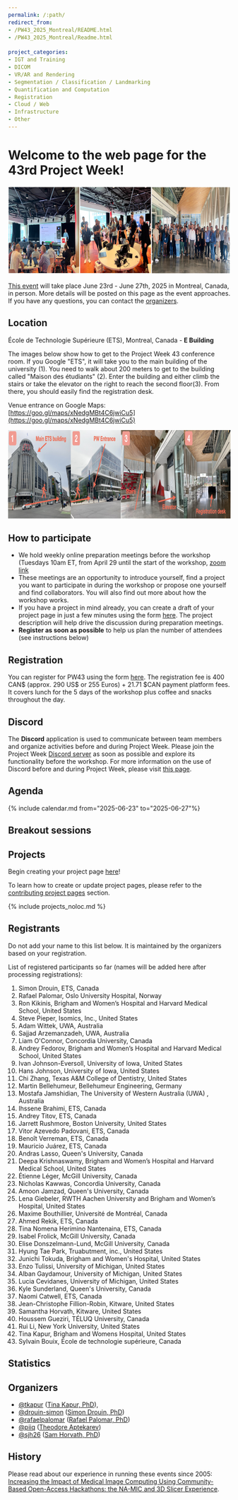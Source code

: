 ```yaml
---
permalink: /:path/
redirect_from:
- /PW43_2025_Montreal/README.html
- /PW43_2025_Montreal/Readme.html

project_categories:
- IGT and Training
- DICOM
- VR/AR and Rendering
- Segmentation / Classification / Landmarking
- Quantification and Computation
- Registration
- Cloud / Web
- Infrastructure
- Other
---
```


# Welcome to the web page for the 43rd Project Week!
<img src="images/pw39-event-photos.jpg" height="200">

[This event](https://projectweek.na-mic.org/PW43_2025_Montreal/README.html) will take place June 23rd - June 27th, 2025 in Montreal, Canada, in person. More details will be posted on this page as the event approaches. If you have any questions, you can contact the [organizers](#organizers).

## Location

École de Technologie Supérieure (ETS), Montreal, Canada - **E Building**

The images below show how to get to the Project Week 43 conference room. If you Google "ETS", it will take you to the main building of the university (1). You need to walk about 200 meters to get to the building called "Maison des étudiants" (2). Enter the building and either climb the stairs or take the elevator on the right to reach the second floor(3). From there, you should easily find the registration desk. 

Venue entrance on Google Maps: [https://goo.gl/maps/xNedgMBt4C6jwiCu5](https://goo.gl/maps/xNedgMBt4C6jwiCu5)

<img src="images/PW43-venue.png" height="200">

## How to participate

* We hold weekly online preparation meetings before the workshop (Tuesdays 10am ET, from April 29 until the start of the workshop, [zoom link](https://etsmtl.zoom.us/j/82098172682?pwd=OHXPL5SlaLt817CzeBu8C1Pu21PvqW.1) 
* These meetings are an opportunity to introduce yourself, find a project you want to participate in during the workshop or propose one yourself and find collaborators. You will also find out more about how the workshop works. 
* If you have a project in mind already, you can create a draft of your project page in just a few minutes using the form [here](https://github.com/NA-MIC/ProjectWeek/issues/new?assignees=sjh26&labels=project%2Cevent%3APW43_2025_Montreal&projects=&template=project.yml&title=Project%3A+). The project description will help drive the discussion during preparation meetings.
* **Register as soon as possible** to help us plan the number of attendees (see instructions below)

## Registration
You can register for PW43 using the form [here](https://thepointofsale.com/tickets/namic-project-week-43). The registration fee is 400 CAN$ (approx. 290 US$ or 255 Euros) + 21.71 $CAN payment platform fees. It covers lunch for the 5 days of the workshop plus coffee and snacks throughout the day. 

## Discord
The **Discord** application is used to communicate between team members and organize activities before and during Project Week. Please join the Project Week [Discord server](https://discord.gg/AkxzKvqMBp) as soon as possible and explore its functionality before the workshop. For more information on the use of Discord before and during Project Week, please visit [this page](../common/Discord.md).

##  Agenda

{% include calendar.md from="2025-06-23" to="2025-06-27"%}

## Breakout sessions


## Projects

Begin creating your project page [here](https://github.com/NA-MIC/ProjectWeek/issues/new?assignees=sjh26&labels=project%2Cevent%3APW43_2025_Montreal&projects=&template=project.yml&title=Project%3A+)!

To learn how to create or update project pages, please refer to the [contributing project pages](ContributingProjectPages.md) section.

{% include projects_noloc.md %}

## Registrants

Do not add your name to this list below. It is maintained by the organizers based on your registration.

List of registered participants so far (names will be added here after processing registrations):

<!-- Participants list is updated programmatically, please don't remove the comments -->
<!-- Participants list start -->
1. Simon Drouin, ETS, Canada
1. Rafael Palomar, Oslo University Hospital, Norway
1. Ron Kikinis, Brigham and Women’s Hospital and Harvard Medical School, United States
1. Steve Pieper, Isomics, Inc., United States
1. Adam Wittek, UWA, Australia
1. Sajjad Arzemanzadeh, UWA, Australia
1. Liam O'Connor, Concordia University, Canada
1. Andrey Fedorov, Brigham and Women’s Hospital and Harvard Medical School, United States
1. Ivan Johnson-Eversoll, University of Iowa, United States
1. Hans Johnson, University of Iowa, United States
1. Chi Zhang, Texas A&M College of Dentistry, United States
1. Martin Bellehumeur, Bellehumeur Engineering, Germany
1. Mostafa Jamshidian, The University of Western Australia (UWA) , Australia
1. Ihssene Brahimi, ETS, Canada
1. Andrey Titov, ETS, Canada
1. Jarrett Rushmore, Boston University, United States
1. Vitor Azevedo Padovani, ETS, Canada
1. Benoît Verreman, ETS, Canada
1. Mauricio Juárez, ETS, Canada
1. Andras Lasso, Queen's University, Canada
1. Deepa Krishnaswamy, Brigham and Women’s Hospital and Harvard Medical School, United States
1. Étienne Léger, McGill University, Canada
1. Nicholas Kawwas, Concordia University, Canada
1. Amoon Jamzad, Queen's University, Canada
1. Lena Giebeler, RWTH Aachen University and Brigham and Women’s Hospital, United States
1. Maxime Bouthillier, Université de Montréal, Canada
1. Ahmed Rekik, ETS, Canada
1. Tina Nomena Herimino Nantenaina, ETS, Canada
1. Isabel Frolick, McGill University, Canada
1. Elise Donszelmann-Lund, McGill University, Canada
1. Hyung Tae Park, Truabutment, inc., United States
1. Junichi Tokuda, Brigham and Women's Hospital, United States
1. Enzo Tulissi, University of Michigan, United States
1. Alban Gaydamour, University of Michigan, United States
1. Lucia Cevidanes, University of Michigan, United States
1. Kyle Sunderland, Queen's University, Canada
1. Naomi Catwell, ETS, Canada
1. Jean-Christophe Fillion-Robin, Kitware, United States
1. Samantha Horvath, Kitware, United States
1. Houssem Gueziri, TÉLUQ University, Canada
1. Rui Li, New York University, United States
1. Tina Kapur, Brigham and Womens Hospital, United States
1. Sylvain Bouix, École de technologie supérieure, Canada
<!-- Participants list end -->

## Statistics

<!-- <img alt="Participation statistics" src="statistics.svg" width="768"/> -->

## Organizers

* [@tkapur](https://github.com/tkapur) ([Tina Kapur, PhD](http://www.spl.harvard.edu/pages/People/tkapur)),
* [@drouin-simon](https://github.com/drouin-simon) ([Simon Drouin, PhD](https://drouin-simon.github.io/ETS-web//))
* [@rafaelpalomar](https://github.com/rafaelpalomar) ([Rafael Palomar, PhD](https://www.ntnu.edu/employees/rafaelp))
* [@piiq](https://github.com/piiq) ([Theodore Aptekarev](https://discourse.slicer.org/u/pll_llq))
* [@sjh26](https://github.com/sjh26) ([Sam Horvath, PhD](https://www.kitware.com/samantha-horvath/))

## History
Please read about our experience in running these events since 2005: [Increasing the Impact of Medical Image Computing Using
Community-Based Open-Access Hackathons: the NA-MIC and 3D Slicer Experience](http://perk.cs.queensu.ca/sites/perkd7.cs.queensu.ca/files/Kapur2016.pdf).
